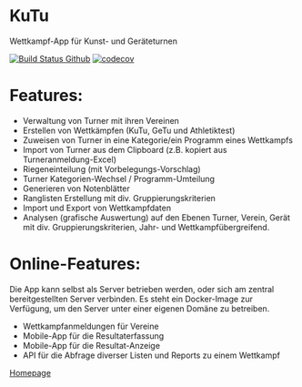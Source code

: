 # KuTu
Wettkampf-App für Kunst- und Geräteturnen

[![Build Status Github](https://github.com/luechtdiode/KuTu/actions/workflows/build-pipeline.yml/badge.svg)](https://github.com/luechtdiode/KuTu/actions/workflows/build-pipeline.yml/badge.svg)
[![codecov](https://codecov.io/gh/luechtdiode/KuTu/branch/master/graph/badge.svg?token=MHS3C84GA5)](https://codecov.io/gh/luechtdiode/KuTu)

# Features:

  * Verwaltung von Turner mit ihren Vereinen
  * Erstellen von Wettkämpfen (KuTu, GeTu und Athletiktest)
  * Zuweisen von Turner in eine Kategorie/ein Programm eines Wettkampfs
  * Import von Turner aus dem Clipboard (z.B. kopiert aus Turneranmeldung-Excel)
  * Riegeneinteilung (mit Vorbelegungs-Vorschlag)
  * Turner Kategorien-Wechsel / Programm-Umteilung
  * Generieren von Notenblätter
  * Ranglisten Erstellung mit div. Gruppierungskriterien
  * Import und Export von Wettkampfdaten
  * Analysen (grafische Auswertung) auf den Ebenen Turner, Verein, Gerät mit div. Gruppierungskriterien, Jahr- und Wettkampfübergreifend.

# Online-Features:
  Die App kann selbst als Server betrieben werden, oder sich am zentral bereitgestellten Server verbinden.
  Es steht ein Docker-Image zur Verfügung, um den Server unter einer eigenen Domäne zu betreiben.
  * Wettkampfanmeldungen für Vereine
  * Mobile-App für die Resultaterfassung
  * Mobile-App für die Resultat-Anzeige
  * API für die Abfrage diverser Listen und Reports zu einem Wettkampf

[Homepage](http://luechtdiode.github.io/KuTu/)

